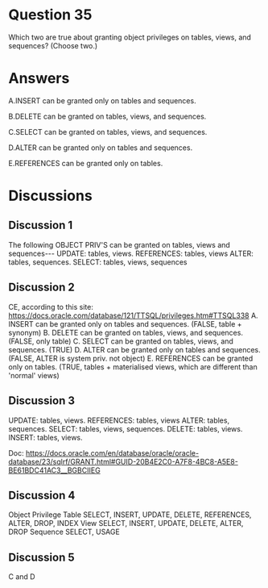 # Question 35
Which two are true about granting object privileges on tables, views, and sequences? (Choose two.)

# Answers
A.INSERT can be granted only on tables and sequences.

B.DELETE can be granted on tables, views, and sequences.

C.SELECT can be granted on tables, views, and sequences.

D.ALTER can be granted only on tables and sequences.

E.REFERENCES can be granted only on tables.

# Discussions
## Discussion 1
The following OBJECT PRIV'S can be granted on tables, views and sequences---
UPDATE: tables, views.
REFERENCES:  tables, views
ALTER: tables, sequences.
SELECT: tables, views, sequences

## Discussion 2
CE, 
according to this site: 
https://docs.oracle.com/database/121/TTSQL/privileges.htm#TTSQL338
A. INSERT can be granted only on tables and sequences. (FALSE, table + synonym)
B. DELETE can be granted on tables, views, and sequences. (FALSE, only table)
C. SELECT can be granted on tables, views, and sequences. (TRUE)
D. ALTER can be granted only on tables and sequences. (FALSE, ALTER is system priv. not object)
E. REFERENCES can be granted only on tables. (TRUE, tables + materialised views, which are different than 'normal' views)

## Discussion 3
UPDATE: tables, views. REFERENCES: tables, views ALTER: tables, sequences. SELECT: tables, views, sequences. DELETE: tables, views. INSERT: tables, views.

Doc: https://docs.oracle.com/en/database/oracle/oracle-database/23/sqlrf/GRANT.html#GUID-20B4E2C0-A7F8-4BC8-A5E8-BE61BDC41AC3__BGBCIIEG

## Discussion 4
Object	Privilege
Table	SELECT, INSERT, UPDATE, DELETE, REFERENCES, ALTER, DROP, INDEX
View	SELECT, INSERT, UPDATE, DELETE, ALTER, DROP
Sequence	SELECT, USAGE

## Discussion 5
C and D


